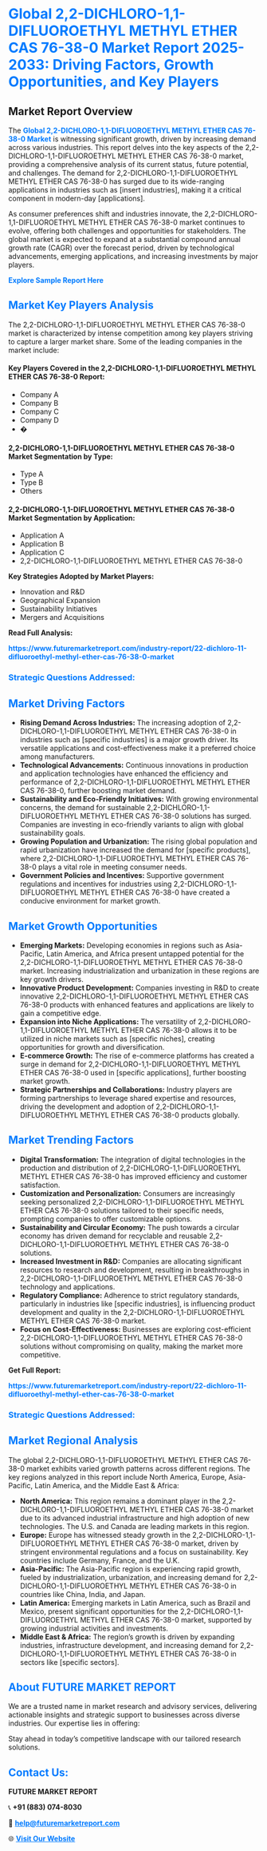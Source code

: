 <h1 style="color: #007BFF;">Global 2,2-DICHLORO-1,1-DIFLUOROETHYL METHYL ETHER CAS 76-38-0 Market Report 2025-2033: Driving Factors, Growth Opportunities, and Key Players</h1>

<section id="overview">
<h2>Market Report Overview</h2>
<p>The <a href="https://www.futuremarketreport.com/industry-report/22-dichloro-11-difluoroethyl-methyl-ether-cas-76-38-0-market" style="color: #007BFF; text-decoration: none;"><strong>Global 2,2-DICHLORO-1,1-DIFLUOROETHYL METHYL ETHER CAS 76-38-0 Market</strong></a> is witnessing significant growth, driven by increasing demand across various industries. This report delves into the key aspects of the 2,2-DICHLORO-1,1-DIFLUOROETHYL METHYL ETHER CAS 76-38-0 market, providing a comprehensive analysis of its current status, future potential, and challenges. The demand for 2,2-DICHLORO-1,1-DIFLUOROETHYL METHYL ETHER CAS 76-38-0 has surged due to its wide-ranging applications in industries such as [insert industries], making it a critical component in modern-day [applications].</p>
<p>As consumer preferences shift and industries innovate, the 2,2-DICHLORO-1,1-DIFLUOROETHYL METHYL ETHER CAS 76-38-0 market continues to evolve, offering both challenges and opportunities for stakeholders. The global market is expected to expand at a substantial compound annual growth rate (CAGR) over the forecast period, driven by technological advancements, emerging applications, and increasing investments by major players.</p>
</section>

<section id="overview">
<p><a href="https://www.futuremarketreport.com/request-sample/reportId=111284" style="color: #007BFF; text-decoration: none;"><strong>Explore Sample Report Here</strong></a></p>
</section>

<section id="key-players">
<h2 style="color: #007BFF;">Market Key Players Analysis</h2>
<p>The 2,2-DICHLORO-1,1-DIFLUOROETHYL METHYL ETHER CAS 76-38-0 market is characterized by intense competition among key players striving to capture a larger market share. Some of the leading companies in the market include:</p>
<h4>Key Players Covered in the 2,2-DICHLORO-1,1-DIFLUOROETHYL METHYL ETHER CAS 76-38-0 Report:</h4>
<ul><li>Company A</li><li>Company B</li><li>Company C</li><li>Company D</li><li>�</li></ul>
<h4>2,2-DICHLORO-1,1-DIFLUOROETHYL METHYL ETHER CAS 76-38-0 Market Segmentation by Type:</h4>
<ul><li>Type A</li><li>Type B</li><li>Others</li></ul>

<h4>2,2-DICHLORO-1,1-DIFLUOROETHYL METHYL ETHER CAS 76-38-0 Market Segmentation by Application:</h4>
<ul><li>Application A</li><li>Application B</li><li>Application C</li><li>2,2-DICHLORO-1,1-DIFLUOROETHYL METHYL ETHER CAS 76-38-0</li></ul>
<p><strong>Key Strategies Adopted by Market Players:</strong></p>
<ul>
<li>Innovation and R&D</li>
<li>Geographical Expansion</li>
<li>Sustainability Initiatives</li>
<li>Mergers and Acquisitions</li>
</ul>
</section>

<section>
<p><strong>Read Full Analysis: </strong></p><a href="https://www.futuremarketreport.com/industry-report/22-dichloro-11-difluoroethyl-methyl-ether-cas-76-38-0-market" style="color: #007BFF; text-decoration: none;"><strong>https://www.futuremarketreport.com/industry-report/22-dichloro-11-difluoroethyl-methyl-ether-cas-76-38-0-market</strong></a>
<h3 style="color: #007BFF;">Strategic Questions Addressed:</h3>
</section>

<section id="driving-factors">
<h2 style="color: #007BFF;">Market Driving Factors</h2>
<ul>
<li><strong>Rising Demand Across Industries:</strong> The increasing adoption of 2,2-DICHLORO-1,1-DIFLUOROETHYL METHYL ETHER CAS 76-38-0 in industries such as [specific industries] is a major growth driver. Its versatile applications and cost-effectiveness make it a preferred choice among manufacturers.</li>
<li><strong>Technological Advancements:</strong> Continuous innovations in production and application technologies have enhanced the efficiency and performance of 2,2-DICHLORO-1,1-DIFLUOROETHYL METHYL ETHER CAS 76-38-0, further boosting market demand.</li>
<li><strong>Sustainability and Eco-Friendly Initiatives:</strong> With growing environmental concerns, the demand for sustainable 2,2-DICHLORO-1,1-DIFLUOROETHYL METHYL ETHER CAS 76-38-0 solutions has surged. Companies are investing in eco-friendly variants to align with global sustainability goals.</li>
<li><strong>Growing Population and Urbanization:</strong> The rising global population and rapid urbanization have increased the demand for [specific products], where 2,2-DICHLORO-1,1-DIFLUOROETHYL METHYL ETHER CAS 76-38-0 plays a vital role in meeting consumer needs.</li>
<li><strong>Government Policies and Incentives:</strong> Supportive government regulations and incentives for industries using 2,2-DICHLORO-1,1-DIFLUOROETHYL METHYL ETHER CAS 76-38-0 have created a conducive environment for market growth.</li>
</ul>
</section>

<section id="growth-opportunities">
<h2 style="color: #007BFF;">Market Growth Opportunities</h2>
<ul>
<li><strong>Emerging Markets:</strong> Developing economies in regions such as Asia-Pacific, Latin America, and Africa present untapped potential for the 2,2-DICHLORO-1,1-DIFLUOROETHYL METHYL ETHER CAS 76-38-0 market. Increasing industrialization and urbanization in these regions are key growth drivers.</li>
<li><strong>Innovative Product Development:</strong> Companies investing in R&D to create innovative 2,2-DICHLORO-1,1-DIFLUOROETHYL METHYL ETHER CAS 76-38-0 products with enhanced features and applications are likely to gain a competitive edge.</li>
<li><strong>Expansion into Niche Applications:</strong> The versatility of 2,2-DICHLORO-1,1-DIFLUOROETHYL METHYL ETHER CAS 76-38-0 allows it to be utilized in niche markets such as [specific niches], creating opportunities for growth and diversification.</li>
<li><strong>E-commerce Growth:</strong> The rise of e-commerce platforms has created a surge in demand for 2,2-DICHLORO-1,1-DIFLUOROETHYL METHYL ETHER CAS 76-38-0 used in [specific applications], further boosting market growth.</li>
<li><strong>Strategic Partnerships and Collaborations:</strong> Industry players are forming partnerships to leverage shared expertise and resources, driving the development and adoption of 2,2-DICHLORO-1,1-DIFLUOROETHYL METHYL ETHER CAS 76-38-0 products globally.</li>
</ul>
</section>

<section id="trending-factors">
<h2 style="color: #007BFF;">Market Trending Factors</h2>
<ul>
<li><strong>Digital Transformation:</strong> The integration of digital technologies in the production and distribution of 2,2-DICHLORO-1,1-DIFLUOROETHYL METHYL ETHER CAS 76-38-0 has improved efficiency and customer satisfaction.</li>
<li><strong>Customization and Personalization:</strong> Consumers are increasingly seeking personalized 2,2-DICHLORO-1,1-DIFLUOROETHYL METHYL ETHER CAS 76-38-0 solutions tailored to their specific needs, prompting companies to offer customizable options.</li>
<li><strong>Sustainability and Circular Economy:</strong> The push towards a circular economy has driven demand for recyclable and reusable 2,2-DICHLORO-1,1-DIFLUOROETHYL METHYL ETHER CAS 76-38-0 solutions.</li>
<li><strong>Increased Investment in R&D:</strong> Companies are allocating significant resources to research and development, resulting in breakthroughs in 2,2-DICHLORO-1,1-DIFLUOROETHYL METHYL ETHER CAS 76-38-0 technology and applications.</li>
<li><strong>Regulatory Compliance:</strong> Adherence to strict regulatory standards, particularly in industries like [specific industries], is influencing product development and quality in the 2,2-DICHLORO-1,1-DIFLUOROETHYL METHYL ETHER CAS 76-38-0 market.</li>
<li><strong>Focus on Cost-Effectiveness:</strong> Businesses are exploring cost-efficient 2,2-DICHLORO-1,1-DIFLUOROETHYL METHYL ETHER CAS 76-38-0 solutions without compromising on quality, making the market more competitive.</li>
</ul>
</section>

<section>
<p><strong>Get Full Report: </strong></p><a href="https://www.futuremarketreport.com/industry-report/22-dichloro-11-difluoroethyl-methyl-ether-cas-76-38-0-market" style="color: #007BFF; text-decoration: none;"><strong>https://www.futuremarketreport.com/industry-report/22-dichloro-11-difluoroethyl-methyl-ether-cas-76-38-0-market</strong></a>
<h3 style="color: #007BFF;">Strategic Questions Addressed:</h3>
</section>


<section id="regional-analysis">
<h2 style="color: #007BFF;">Market Regional Analysis</h2>
<p>The global 2,2-DICHLORO-1,1-DIFLUOROETHYL METHYL ETHER CAS 76-38-0 market exhibits varied growth patterns across different regions. The key regions analyzed in this report include North America, Europe, Asia-Pacific, Latin America, and the Middle East & Africa:</p>
<ul>
<li><strong>North America:</strong> This region remains a dominant player in the 2,2-DICHLORO-1,1-DIFLUOROETHYL METHYL ETHER CAS 76-38-0 market due to its advanced industrial infrastructure and high adoption of new technologies. The U.S. and Canada are leading markets in this region.</li>
<li><strong>Europe:</strong> Europe has witnessed steady growth in the 2,2-DICHLORO-1,1-DIFLUOROETHYL METHYL ETHER CAS 76-38-0 market, driven by stringent environmental regulations and a focus on sustainability. Key countries include Germany, France, and the U.K.</li>
<li><strong>Asia-Pacific:</strong> The Asia-Pacific region is experiencing rapid growth, fueled by industrialization, urbanization, and increasing demand for 2,2-DICHLORO-1,1-DIFLUOROETHYL METHYL ETHER CAS 76-38-0 in countries like China, India, and Japan.</li>
<li><strong>Latin America:</strong> Emerging markets in Latin America, such as Brazil and Mexico, present significant opportunities for the 2,2-DICHLORO-1,1-DIFLUOROETHYL METHYL ETHER CAS 76-38-0 market, supported by growing industrial activities and investments.</li>
<li><strong>Middle East & Africa:</strong> The region’s growth is driven by expanding industries, infrastructure development, and increasing demand for 2,2-DICHLORO-1,1-DIFLUOROETHYL METHYL ETHER CAS 76-38-0 in sectors like [specific sectors].</li>
</ul>
</section>

<footer>
<h2 style="color: #007BFF;">About FUTURE MARKET REPORT</h2>
<p>We are a trusted name in market research and advisory services, delivering actionable insights and strategic support to businesses across diverse industries. Our expertise lies in offering:</p>

<p>Stay ahead in today’s competitive landscape with our tailored research solutions.</p>

<h2 style="color: #007BFF;">Contact Us:</h2>
<p><strong>FUTURE MARKET REPORT</strong></p>
<p>📞 <strong>+91 (883) 074-8030</strong></p>
<p>📧 <strong><a href="mailto:help@futuremarketreport.com" style="color: #007BFF;">help@futuremarketreport.com</a></strong></p>
<p>🌐 <strong><a href="https://www.futuremarketreport.com/" style="color: #007BFF;">Visit Our Website</a></strong></p>
</footer>